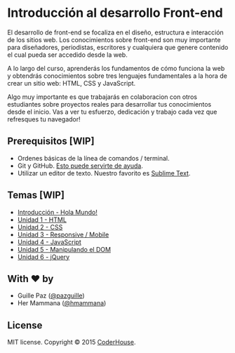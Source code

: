 # Introducción al desarrollo Front-end

El desarrollo de front-end se focaliza en el diseño, estructura e interacción de los sitios web. Los conocimientos sobre front-end son muy importante para diseñadores, periodistas, escritores y cualquiera que genere contenido el cual pueda ser accedido desde la web.

A lo largo del curso, aprenderás los fundamentos de cómo funciona la web y obtendrás conocimientos sobre tres lenguajes fundamentales a la hora de crear un sitio web: HTML, CSS y JavaScript.

Algo muy importante es que trabajarás en colaboracion con otros estudiantes sobre proyectos reales para desarrollar tus conocimientos desde el inicio. Vas a ver tu esfuerzo, dedicación y trabajo cada vez que refresques tu navegador!

## Prerequisitos [WIP]
- Ordenes básicas de la línea de comandos / terminal.
- Git y GitHub. [Esto puede servirte de ayuda](https://try.github.io/levels/1/challenges/1).
- Utilizar un editor de texto. Nuestro favorito es [Sublime Text](http://www.sublimetext.com/2).

## Temas [WIP]
 - [Introducción - Hola Mundo!](/hola-mundo.md)
 - [Unidad 1 - HTML](/html.md)
 - [Unidad 2 - CSS](/css.md)
 - [Unidad 3 - Responsive / Mobile](/responsive.md)
 - [Unidad 4 - JavaScript](/javascript.md)
 - [Unidad 5 - Manipulando el DOM](/dom.md)
 - [Unidad 6 - jQuery](/jquery.md)

## With ❤ by
- Guille Paz ([@pazguille](https://twitter.com/pazguille))
- Her Mammana ([@hmammana](https://twitter.com/hmammana))

## License
MIT license. Copyright © 2015 [CoderHouse](http://coderhouse.com).
